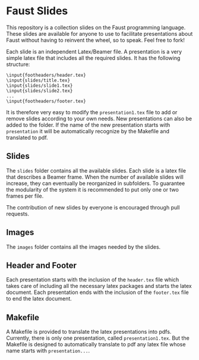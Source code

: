 # Faust Slides

This repository is a collection slides on the Faust programming language. These slides are available for anyone to use to facilitate presentations about Faust without having to reinvent the wheel, so to speak. Feel free to fork!

Each slide is an independent Latex/Beamer file. A presentation is a very simple latex file that includes all the required slides. It has the following structure:

	\input{footheaders/header.tex}
	\input{slides/title.tex}
	\input{slides/slide1.tex}
	\input{slides/slide2.tex}
	...
	\input{footheaders/footer.tex}

It is therefore very easy to modify the `presentation1.tex` file to add or remove slides according to your own needs. New presentations can also be added to the folder. If the name of the new presentation starts with `presentation` it will be automatically recognize by the Makefile and translated to pdf.

## Slides

The `slides` folder contains all the available slides. Each slide is a latex file that describes a Beamer frame. When the number of available slides will increase, they can eventually be reorganized in subfolders. To guarantee the modularity of the system it is recommended to put only one or two frames per file. 

The contribution of new slides by everyone is encouraged through pull requests.

## Images

The `images` folder contains all the images needed by the slides. 

## Header and Footer

Each presentation starts with the inclusion of the `header.tex` file which takes care of including all the necessary latex packages and starts the latex document. Each presentation ends with the inclusion of the `footer.tex` file to end the latex document. 

## Makefile

A Makefile is provided to translate the latex presentations into pdfs. Currently, there is only one presentation, called `presentation1.tex`. But the Makefile is designed to automatically translate to pdf any latex file whose name starts with `presentation...`.

